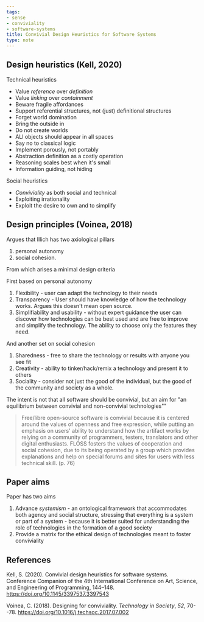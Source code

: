 ```yaml
---
tags:
- sense
- conviviality
- software-systems
title: Convivial Design Heuristics for Software Systems
type: note
---
```

## Design heuristics (Kell, 2020)

Technical heuristics

- Value _reference_ over _definition_
- Value _linking_ over _containment_
- Beware fragile affordances
- Support referential structures, not (just) definitional structures
- Forget world domination
- Bring the outside in
- Do not create worlds
- ALl objects should appear in all spaces
- Say no to classical logic
- Implement porously, not portably
- Abstraction definition as a costly operation 
- Reasoning scales best when it's small
- Information guiding, not hiding

Social heuristics

- _Conviviality_ as both social and technical
- Exploiting irrationality
- Exploit the desire to own and to simplify


## Design principles (Voinea, 2018)

Argues that Illich has two axiological pillars

1. personal autonomy
2. social cohesion.

From which arises a minimal design criteria

First based on personal autonomy

1. Flexibility -  user can adapt the technology to their needs
2. Transparency - User should have knowledge of how the technology works. Argues this doesn't mean open source.
3. Simplifiability and usability - without expert guidance the user can discover how technologies can be best used and are free to improve and simplify the technology. The ability to choose only the features they need.

And another set on social cohesion

1. Sharedness - free to share the technology or results with anyone you see fit
2. Creativity - ability to tinker/hack/remix a technology and present it to others
3. Sociality - consider not just the good of the individual, but the good of the community and society as a whole. 

The intent is not that all software should be convivial, but an aim for "an equilibrium between convivial and non-convivial technologies""

> Free/libre open-source software is convivial because it is centered around the values of openness and free expression, while putting an emphasis on users' ability to understand how the artifact works by relying on a community of programmers, testers, translators and other digital enthusiasts. FLOSS fosters the values of cooperation and social cohesion, due to its being operated by a group which provides explanations and help on special forums and sites for users with less technical skill. (p. 76)

## Paper aims

Paper has two aims

1. Advance _systemism_ - an ontological framework that accommodates both agency and social structure, stressing that everything is a system or part of a system - because it is better suited for understanding the role of technologies in the formation of a good society  
2. Provide a matrix for the ethical design of technologies meant to foster conviviality
## References

Kell, S. (2020). Convivial design heuristics for software systems. Conference Companion of the 4th International Conference on Art, Science, and Engineering of Programming, 144–148. https://doi.org/10.1145/3397537.3397543

Voinea, C. (2018). Designing for conviviality. *Technology in Society*, *52*, 70--78. <https://doi.org/10.1016/j.techsoc.2017.07.002>